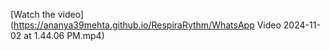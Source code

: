[Watch the video](https://ananya39mehta.github.io/RespiraRythm/WhatsApp Video 2024-11-02 at 1.44.06 PM.mp4)
